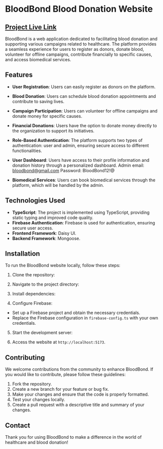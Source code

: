 
# BloodBond Blood Donation Website
## [Project Live Link](https://bloodbond-clinet.web.app/)


BloodBond is a web application dedicated to facilitating blood donation and supporting various campaigns related to healthcare. The platform provides a seamless experience for users to register as donors, donate blood, volunteer for offline campaigns, contribute financially to specific causes, and access biomedical services.

## Features

- **User Registration**: Users can easily register as donors on the platform.
- **Blood Donation**: Users can schedule blood donation appointments and contribute to saving lives.
- **Campaign Participation**: Users can volunteer for offline campaigns and donate money for specific causes.
- **Financial Donations**: Users have the option to donate money directly to the organization to support its initiatives.
- **Role-Based Authentication**: The platform supports two types of authentication: user and admin, ensuring secure access to different functionalities.
- **User Dashboard**: Users have access to their profile information and donation history through a personalized dashboard. 
   Admin email: bloodbond@gmail.com
   Password: BloodBond12!@ 

- **Biomedical Services**: Users can book biomedical services through the platform, which will be handled by the admin.

## Technologies Used

- **TypeScript**: The project is implemented using TypeScript, providing static typing and improved code quality.
- **Firebase Authentication**: Firebase is used for authentication, ensuring secure user access.
- **Frontend Framework**: Daisy UI.
- **Backend Framework**: Mongoose.

## Installation

To run the BloodBond website locally, follow these steps:

1. Clone the repository:


2. Navigate to the project directory:


3. Install dependencies:


4. Configure Firebase:

- Set up a Firebase project and obtain the necessary credentials.
- Replace the Firebase configuration in `firebase-config.ts` with your own credentials.

5. Start the development server:


6. Access the website at `http://localhost:5173`.

## Contributing

We welcome contributions from the community to enhance BloodBond. If you would like to contribute, please follow these guidelines:

1. Fork the repository.
2. Create a new branch for your feature or bug fix.
3. Make your changes and ensure that the code is properly formatted.
4. Test your changes locally.
5. Create a pull request with a descriptive title and summary of your changes.
 

## Contact

Thank you for using BloodBond to make a difference in the world of healthcare and blood donation!